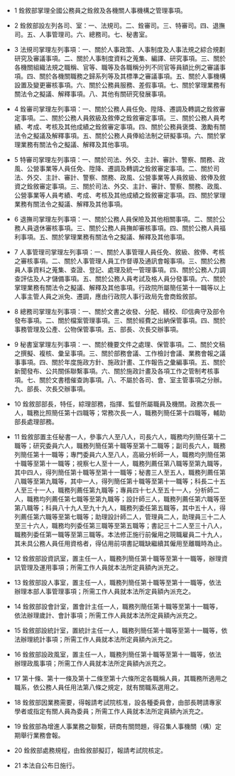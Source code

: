 * 1 銓敘部掌理全國公務員之銓敘及各機關人事機構之管理事項。

* 2 銓敘部設左列各司、室：一、法規司。二、銓審司。三、特審司。四、退撫司。五、人事管理司。六、總務司。七、秘書室。

* 3 法規司掌理左列事項：一、關於人事政策、人事制度及人事法規之綜合規劃研究及審議事項。二、關於人事制度資料之蒐集、編譯、研究事項。三、關於各機關組織法規之職稱、官等、職等及各職稱分列不同官等員額比例之審議事項。四、關於各機關職務之歸系列等及其標準之審議事項。五、關於人事機構設置及變更審核事項。六、關於公務員服務、差假事項。七、關於掌理業務有關法令之擬議、解釋事項。八、其他有關研究發展事項。

* 4 銓審司掌理左列事項：一、關於公務人員任免、陞降、遷調及轉調之銓敘審定事項。二、關於公務人員敘級及敘俸之銓敘審定事項。三、關於公務人員考績、考成、考核及其他成績之銓敘審定事項。四、關於公務員褒獎、激勵有關法令之擬議及解釋事項。五、關於公務人員俸給法制之研擬事項。六、關於掌理業務有關法令之擬議、解釋及其他事項。

* 5 特審司掌理左列事項：一、關於司法、外交、主計、審計、警察、關務、政風、公營事業等人員任免、陞降、遷調及轉調之銓敘審定事項。二、關於司法、外交、主計、審計、警察、關務、政風、公營事業等人員敘級、敘俸及敘資之銓敘審定事項。三、關於司法、外交、主計、審計、警察、關務、政風、公營事業等人員考績、考成、考核及其他成績之銓敘審定事項。四、關於掌理業務有關法令之擬議、解釋及其他事項。

* 6 退撫司掌理左列事項：一、關於公務人員保險及其他相關事項。二、關於公務人員退休審核事項。三、關於公務人員撫卹審核事項。四、關於公務人員福利事項。五、關於掌理業務有關法令之擬議、解釋及其他事項。

* 7 人事管理司掌理左列事項：一、關於人事管理人員任免、敘級、敘俸、考核之審核事項。二、關於人事管理人員工作督導及通訊會報事項。三、關於公務員人事資料之蒐集、查證、登記、處理及統一管理事項。四、關於公務人力調查評估及人才儲備事項。五、關於公務人員考試及格人員分發事項。六、關於掌理業務有關法令之擬議、解釋及其他事項。行政院所屬簡任第十一職等以上人事主管人員之派免、遷調，應由行政院人事行政局先會商銓敘部。

* 8 總務司掌理左列事項：一、關於文書之收發、分配、繕校、印信典守及部令發布事項。二、關於檔案管理事項。三、關於經費之出納保管事項。四、關於事務管理及公產、公物保管事項。五、部長、次長交辦事項。

* 9 秘書室掌理左列事項：一、關於機要文件之處理、保管事項。二、關於文稿之撰擬、複核、彙呈事項。三、關於部務會議、工作檢討會議、業務會報之議事事項。四、關於年度施政方針、施政計畫、工作報告之彙編事項。五、關於新聞發布、公共關係聯繫事項。六、關於施政計畫及各項工作之管制考核事項。七、關於文書稽催查詢事項。八、不屬於各司、會、室主管事項之分辦。九、部長、次長交辦事項。

* 10 銓敘部部長，特任，綜理部務，指揮、監督所屬職員及機關。政務次長一人，職務比照簡任第十四職等；常務次長一人，職務列簡任第十四職等，輔助部長處理部務。

* 11 銓敘部置主任秘書一人，參事六人至八人，司長六人，職務均列簡任第十二職等；研究委員六人，職務列簡任第十職等至第十二職等；副司長六人，職務列簡任第十一職等；專門委員六人至八人，高級分析師一人，職務均列簡任第十職等至第十一職等；視察七人至十一人，職務列薦任第八職等至第九職等，其中四人，得列簡任第十職等至第十一職等；秘書三人至五人，職務列薦任第八職等至第九職等，其中一人，得列簡任第十職等至第十一職等；科長二十五人至三十一人，職務列薦任第九職等；專員四十七人至五十一人，分析師二人，職務均列薦任第七職等至第九職等；設計師三人，職務列薦任第六職等至第八職等；科員八十九人至九十九人，職務列委任第五職等，其中五十人，得列薦任第六職等至第七職等；助理設計師二人，管理員二人，助理員三十二人至三十六人，職務均列委任第三職等至第五職等；書記三十二人至三十八人，職務列委任第一職等至第三職等。本法修正施行前僱用之現職雇員二十九人，其未具公務人員任用資格者，得佔用前項書記職缺繼續其僱用至離職時為止。

* 12 銓敘部設資訊室，置主任一人，職務列簡任第十職等至第十一職等，辦理資訊管理及運用事項；所需工作人員就本法所定員額內派充之。

* 13 銓敘部設人事室，置主任一人，職務列簡任第十職等至第十一職等，依法辦理本部人事管理事項；所需工作人員就本法所定員額內派充之。

* 14 銓敘部設會計室，置會計主任一人，職務列簡任第十職等至第十一職等，依法辦理歲計、會計事項；所需工作人員就本法所定員額內派充之。

* 15 銓敘部設統計室，置統計主任一人，職務列簡任第十職等至第十一職等，依法辦理統計事項；所需工作人員就本法所定員額內派充之。

* 16 銓敘部設政風室，置主任一人，職務列簡任第十職等至第十一職等，依法辦理政風事項；所需工作人員就本法所定員額內派充之。

* 17 第十條、第十一條及第十二條至第十六條所定各職稱人員，其職務所適用之職系，依公務人員任用法第八條之規定，就有關職系選用之。

* 18 銓敘部因業務需要，得報請考試院核准，設各種委員會，由部長聘請專家學者或指定有關人員為委員；所需工作人員就本法所定員額內派充之。

* 19 銓敘部為增進人事業務之聯繫，研商有關問題，得召集人事機關（構）定期舉行業務會報。

* 20 銓敘部處務規程，由銓敘部擬訂，報請考試院核定。

* 21 本法自公布日施行。

